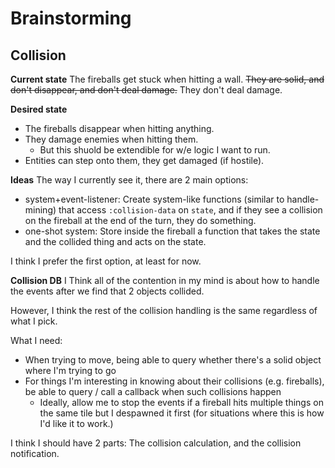 # Brainstorming

## Collision

**Current state**
The fireballs get stuck when hitting a wall.
~~They are solid, and don't disappear, and don't deal damage.~~
They don't deal damage.

**Desired state**

- The fireballs disappear when hitting anything.
- They damage enemies when hitting them.
  - But this shuold be extendible for w/e logic I want to run.
- Entities can step onto them, they get damaged (if hostile).

**Ideas**
The way I currently see it, there are 2 main options:

- system+event-listener: Create system-like functions (similar to handle-mining) that access `:collision-data` on `state`, and if they see a collision on the fireball at the end of the turn, they do something.
- one-shot system: Store inside the fireball a function that takes the state and the collided thing and acts on the state.

I think I prefer the first option, at least for now.

**Collision DB**
I Think all of the contention in my mind is about how to handle the events after we find that 2 objects collided.

However, I think the rest of the collision handling is the same regardless of what I pick.

What I need:

- When trying to move, being able to query whether there's a solid object where I'm trying to go
- For things I'm interesting in knowing about their collisions (e.g. fireballs), be able to query / call a callback when such collisions happen
  - Ideally, allow me to stop the events if a fireball hits multiple things on the same tile but I despawned it first (for situations where this is how I'd like it to work.)

I think I should have 2 parts: The collision calculation, and the collision notification.
